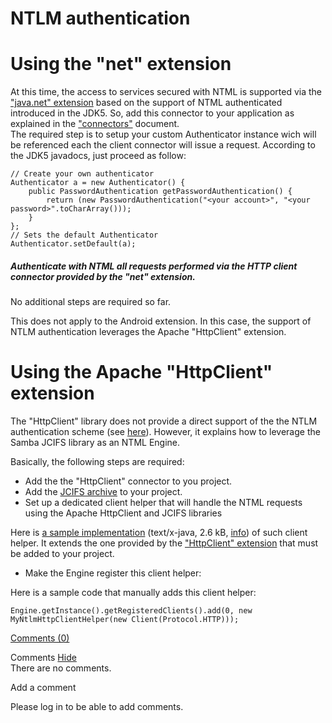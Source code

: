 NTLM authentication
===================

Using the "net" extension
=========================

At this time, the access to services secured with NTML is supported via
the ["java.net"
extension](http://web.archive.org/web/20100920234809/http://wiki.restlet.org/docs_2.0/13-restlet/28-restlet/79-restlet.html "Net extension")
based on the support of NTML authenticated introduced in the JDK5. So,
add this connector to your application as explained in the
["connectors"](http://web.archive.org/web/20100920234809/http://wiki.restlet.org/docs_2.0/13-restlet/27-restlet/325-restlet/37-restlet.html "Connectors")
document.\
 The required step is to setup your custom Authenticator instance wich
will be referenced each the client connector will issue a request.
According to the JDK5 javadocs, just proceed as follow:

    // Create your own authenticator
    Authenticator a = new Authenticator() {
        public PasswordAuthentication getPasswordAuthentication() {
            return (new PasswordAuthentication("<your account>", "<your password>".toCharArray()));
        }
    };
    // Sets the default Authenticator
    Authenticator.setDefault(a);

##### Authenticate with NTML all requests performed via the HTTP client connector provided by the "net" extension.

No additional steps are required so far.

This does not apply to the Android extension. In this case, the support
of NTLM authentication leverages the Apache "HttpClient" extension.

Using the Apache "HttpClient" extension
=======================================

The "HttpClient" library does not provide a direct support of the the
NTLM authentication scheme (see
[here](http://web.archive.org/web/20100920234809/http://hc.apache.org/httpcomponents-client/ntlm.html)).
However, it explains how to leverage the Samba JCIFS library as an NTML
Engine.

Basically, the following steps are required:

-   Add the the "HttpClient" connector to you project.
-   Add the [JCIFS
    archive](http://web.archive.org/web/20100920234809/http://jcifs.samba.org/)
    to your project.
-   Set up a dedicated client helper that will handle the NTML requests
    using the Apache HttpClient and JCIFS libraries

Here is [a sample
implementation](http://web.archive.org/web/20100920234809/http://wiki.restlet.org/docs_2.0/363-restlet/version/default/part/AttachmentData/data/MyNtlmHttpClientHelper.java "MyNtlmHttpClientHelper")
(text/x-java, 2.6 kB,
[info](http://web.archive.org/web/20100920234809/http://wiki.restlet.org/docs_2.0/363-restlet.html))
of such client helper. It extends the one provided by the ["HttpClient"
extension](http://web.archive.org/web/20100920234809/http://wiki.restlet.org/docs_2.0/13-restlet/28-restlet/75-restlet.html "Apache HTTP Client extension")
that must be added to your project.

-   Make the Engine register this client helper:

Here is a sample code that manually adds this client helper:

    Engine.getInstance().getRegisteredClients().add(0, new MyNtlmHttpClientHelper(new Client(Protocol.HTTP)));

[Comments
(0)](http://web.archive.org/web/20100920234809/http://wiki.restlet.org/docs_2.0/13-restlet/27-restlet/46-restlet/364-restlet.html#)

Comments
[Hide](http://web.archive.org/web/20100920234809/http://wiki.restlet.org/docs_2.0/13-restlet/27-restlet/46-restlet/364-restlet.html#)
\
There are no comments.

Add a comment

Please log in to be able to add comments.
